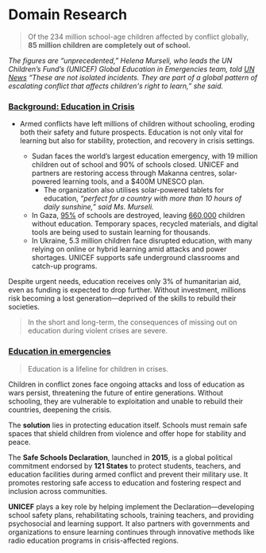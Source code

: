 
<!-- markdownlint-disable MD013 MD031 MD007 MD033 MD004 MD009 MD013 MD045 MD041 MD032 MD039 MD019 MD012-->
<!-- markdownlint-disable MD031 MD033 MD004 MD001 MD022 MD009 MD013 MD045 MD001 -->

# Domain Research

> Of the 234 million school-age children affected by conflict globally, **85 million children are completely out of school.**

_The figures are “unprecedented,” Helena Murseli, who leads the UN Children’s Fund’s (UNICEF) Global Education in Emergencies team, told [UN News](https://news.un.org/en/story/2025/07/1165417)_ _“These are not isolated incidents. They are part of a global pattern of escalating conflict that affects children's right to learn,” she said._

### [Background: Education in Crisis](https://news.un.org/en/story/2025/07/1165417)
- Armed conflicts have left millions of children without schooling, eroding both their safety and future prospects. Education is not only vital for learning but also for stability, protection, and recovery in crisis settings.

  - Sudan faces the world’s largest education emergency, with 19 million children out of school and 90% of schools closed. UNICEF and partners are restoring access through Makanna centres, solar-powered learning tools, and a $400M UNESCO plan.
      - The organization also utilises solar-powered tablets for education, _“perfect for a country with more than 10 hours of daily sunshine,” said Ms. Murseli._
  - In Gaza, [95%](https://docs.un.org/en/A/HRC/59/26?_gl=1*dbrfff*_ga*MTYzMDA1NDk5OS4xNzU5NjU1MzA4*_ga_TK9BQL5X7Z*czE3NTk2NTUzMDckbzEkZzEkdDE3NTk2NTU3OTAkajYwJGwwJGgw*_ga_S5EKZKSB78*czE3NTk2NTUzMDckbzEkZzEkdDE3NTk2NTU3OTckajM0JGwwJGgw) of schools are destroyed, leaving [660,000](https://www.unrwa.org/resources/reports/unrwa-situation-report-177-situation-gaza-strip-and-west-bank-including-east-jerusalem) children without education. Temporary spaces, recycled materials, and digital tools are being used to sustain learning for thousands.
  - In Ukraine, 5.3 million children face disrupted education, with many relying on online or hybrid learning amid attacks and power shortages. UNICEF supports safe underground classrooms and catch-up programs.

Despite urgent needs, education receives only 3% of humanitarian aid, even as funding is expected to drop further. Without investment, millions risk becoming a lost generation—deprived of the skills to rebuild their societies.

> In the short and long-term, the consequences of missing out on education during violent crises are severe.

### [**Education in emergencies**](https://www.unicef.org/education/emergencies)

> Education is a lifeline for children in crises.
> 
Children in conflict zones face ongoing attacks and loss of education as wars persist, threatening the future of entire generations. Without schooling, they are vulnerable to exploitation and unable to rebuild their countries, deepening the crisis.  

The **solution** lies in protecting education itself. Schools must remain safe spaces that shield children from violence and offer hope for stability and peace.  

The **Safe Schools Declaration**, launched in **2015**, is a global political commitment endorsed by **121 States** to protect students, teachers, and education facilities during armed conflict and prevent their military use. It promotes restoring safe access to education and fostering respect and inclusion across communities.  

**UNICEF** plays a key role by helping implement the Declaration—developing school safety plans, rehabilitating schools, training teachers, and providing psychosocial and learning support. It also partners with governments and organizations to ensure learning continues through innovative methods like radio education programs in crisis-affected regions.
